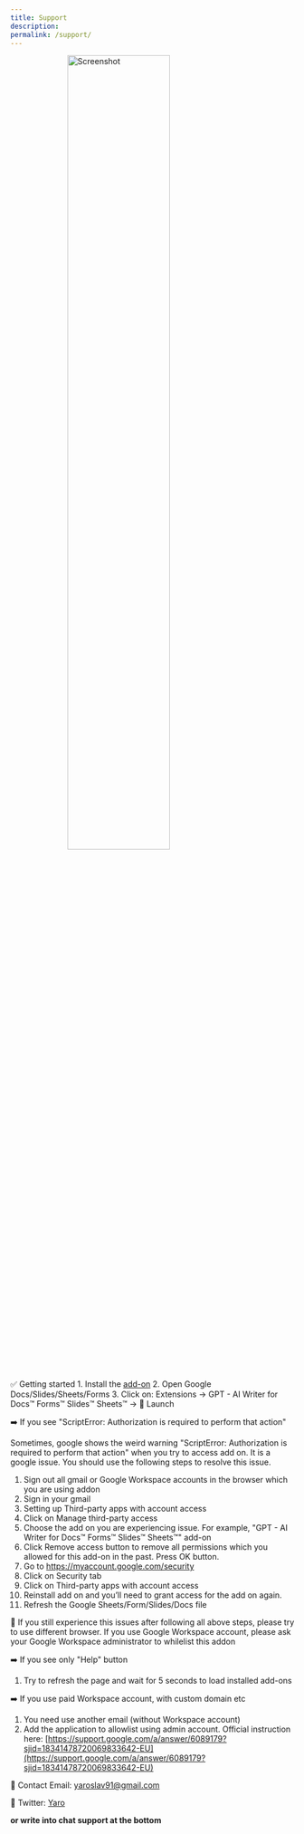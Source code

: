 ```yaml
---
title: Support
description: 
permalink: /support/
---
```

<style>
.getting-started {
  display: block;
  margin-left: auto;
  margin-right: auto;
  width: 60%;
}
</style>
<div>
    <img src="{{ site.baseurl }}/images/getting-started.png" alt="Screenshot" class="getting-started"/>
</div>
<script>
$crisp.push(["do", "chat:open"])
</script>
✅ Getting started
1. Install the <a href="https://workspace.google.com/u/0/marketplace/app/docgpt_ai_writer_for_docs/466607203252">add-on</a>
2. Open Google Docs/Slides/Sheets/Forms
3. Click on: Extensions -> GPT - AI Writer for Docs™ Forms™ Slides™ Sheets™ -> 🚀 Launch

➡️ If you see "ScriptError: Authorization is required to perform that action"

Sometimes, google shows the weird warning "ScriptError: Authorization is required to perform that action" when you try to access add on. It is a google issue. You should use the following steps to resolve this issue.

1. Sign out all gmail or Google Workspace accounts in the browser which you are using addon
2. Sign in your gmail
3. Setting up Third-party apps with account access
4. Click on Manage third-party access
5. Choose the add on you are experiencing issue. For example, "GPT - AI Writer for Docs™ Forms™ Slides™ Sheets™" add-on
6. Click Remove access button to remove all permissions which you allowed for this add-on in the past. Press OK button.
7. Go to https://myaccount.google.com/security
8. Click on Security tab
9. Click on Third-party apps with account access
10. Reinstall add on and you’ll need to grant access for the add on again.
11. Refresh the Google Sheets/Form/Slides/Docs file

🔴 If you still experience this issues after following all above steps, please try to use different browser. If you use Google Workspace account, please ask your Google Workspace administrator to whilelist this addon

➡️ If you see only "Help" button
1. Try to refresh the page and wait for 5 seconds to load installed add-ons

➡️ If you use paid Workspace account, with custom domain etc
1. You need use another email (without Workspace account)
2. Add the application to allowlist using admin account. Official instruction here: [https://support.google.com/a/answer/6089179?sjid=18341478720069833642-EU](https://support.google.com/a/answer/6089179?sjid=18341478720069833642-EU) 

📧 Contact Email: <a href = "mailto: yaroslav91@gmail.com">yaroslav91@gmail.com</a>

💬 Twitter: [Yaro](https://twitter.com/ski0xFF)

**or write into chat support at the bottom**
